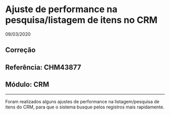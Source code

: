 # Ajuste de performance na pesquisa/listagem de itens no CRM
09/03/2020
## Correção
## Referência: CHM43877
## Módulo: CRM
***

Foram realizados alguns ajustes de performance na listagem/pesquisa de itens do CRM, para que o sistema busque pelos registros mais rapidamente.
